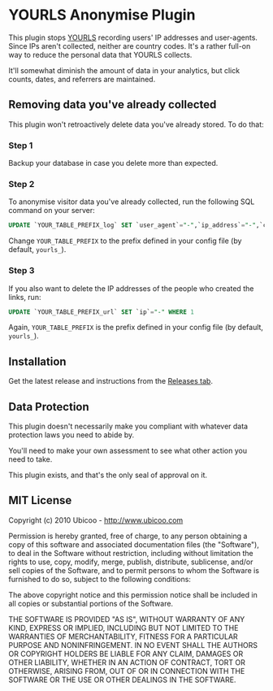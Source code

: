 # YOURLS Anonymise Plugin
This plugin stops [YOURLS](http://yourls.org) recording users' IP addresses and user-agents. Since IPs aren't collected, neither are country codes. It's a rather full-on way to reduce the personal data that YOURLS collects.

It'll somewhat diminish the amount of data in your analytics, but click counts, dates, and referrers are maintained.

## Removing data you've already collected
This plugin won't retroactively delete data you've already stored. To do that:

### Step 1
Backup your database in case you delete more than expected.

### Step 2
To anonymise visitor data you've already collected, run the following SQL command on your server:
``` sql
UPDATE `YOUR_TABLE_PREFIX_log` SET `user_agent`="-",`ip_address`="-",`country_code`="" WHERE 1
```
Change `YOUR_TABLE_PREFIX` to the prefix defined in your config file (by default, `yourls_`).

### Step 3
If you also want to delete the IP addresses of the people who created the links, run:
``` sql
UPDATE `YOUR_TABLE_PREFIX_url` SET `ip`="-" WHERE 1
```
Again, `YOUR_TABLE_PREFIX` is the prefix defined in your config file (by default, `yourls_`).

## Installation
Get the latest release and instructions from the [Releases tab](https://github.com/wlabarron/yourls-anonymise/releases).

## Data Protection
This plugin doesn't necessarily make you compliant with whatever data protection laws you need to abide by.

You'll need to make your own assessment to see what other action you need to take.

This plugin exists, and that's the only seal of approval on it.

## MIT License
Copyright (c) 2010 Ubicoo - http://www.ubicoo.com

Permission is hereby granted, free of charge, to any person obtaining a copy
of this software and associated documentation files (the "Software"), to deal
in the Software without restriction, including without limitation the rights
to use, copy, modify, merge, publish, distribute, sublicense, and/or sell
copies of the Software, and to permit persons to whom the Software is
furnished to do so, subject to the following conditions:

The above copyright notice and this permission notice shall be included in
all copies or substantial portions of the Software.

THE SOFTWARE IS PROVIDED "AS IS", WITHOUT WARRANTY OF ANY KIND, EXPRESS OR
IMPLIED, INCLUDING BUT NOT LIMITED TO THE WARRANTIES OF MERCHANTABILITY,
FITNESS FOR A PARTICULAR PURPOSE AND NONINFRINGEMENT. IN NO EVENT SHALL THE
AUTHORS OR COPYRIGHT HOLDERS BE LIABLE FOR ANY CLAIM, DAMAGES OR OTHER
LIABILITY, WHETHER IN AN ACTION OF CONTRACT, TORT OR OTHERWISE, ARISING FROM,
OUT OF OR IN CONNECTION WITH THE SOFTWARE OR THE USE OR OTHER DEALINGS IN
THE SOFTWARE.
